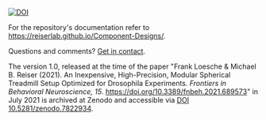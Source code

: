 [![DOI](https://zenodo.org/badge/248803892.svg)](https://zenodo.org/badge/latestdoi/248803892)

For the repository's documentation refer to <https://reiserlab.github.io/Component-Designs/>. 

Questions and comments? [Get in contact](https://reiserlab.github.io/Component-Designs/about).

The version 1.0, released at the time of the paper "Frank Loesche & Michael B. Reiser (2021). An Inexpensive, High-Precision, Modular Spherical Treadmill Setup Optimized for Drosophila Experiments. _Frontiers in Behavioral Neuroscience, 15_. https://doi.org/10.3389/fnbeh.2021.689573" in July 2021 is archived at Zenodo and accessible via [DOI 10.5281/zenodo.7822934](https://doi.org/10.5281/zenodo.7822934).



